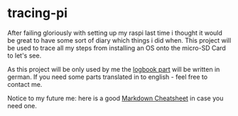 # tracing-pi

After failing gloriously with setting up my raspi last time i thought it would be great to have some sort of diary which things i did when.
This project will be used to trace all my steps from installing an OS onto the micro-SD Card to let's see.

As this project will be only used by me the [logbook part](Logbook.md) will be written in german. If you need some parts translated in to english - feel free to contact me.

Notice to my future me: here is a good [Markdown Cheatsheet](https://github.com/adam-p/markdown-here/wiki/Markdown-Cheatsheet) in case you need one.
